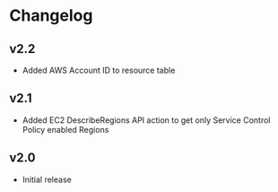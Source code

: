 # Changelog

## v2.2

- Added AWS Account ID to resource table

## v2.1

- Added EC2 DescribeRegions API action to get only Service Control Policy enabled Regions

## v2.0

- Initial release
